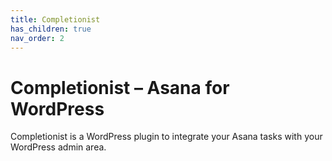 ```yaml
---
title: Completionist
has_children: true
nav_order: 2
---
```


# Completionist – Asana for WordPress


Completionist is a WordPress plugin to integrate your Asana tasks with your WordPress admin area.

